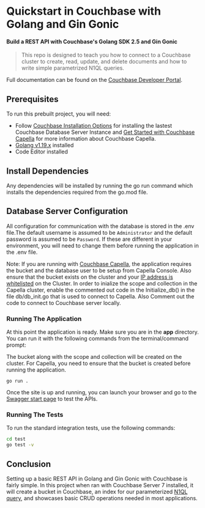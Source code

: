 # Quickstart in Couchbase with Golang  and Gin Gonic

#### Build a REST API with Couchbase's Golang SDK 2.5 and Gin Gonic

> This repo is designed to teach you how to connect to a Couchbase cluster to create, read, update, and delete documents and how to write simple parametrized N1QL queries.


Full documentation can be found on the [Couchbase Developer Portal]().

## Prerequisites

To run this prebuilt project, you will need:

- Follow [Couchbase Installation Options](https://developer.couchbase.com/tutorial-couchbase-installation-options) for installing the lastest Couchbase Database Server Instance and [Get Started with Couchbase Capella](https://docs.couchbase.com/cloud/get-started/get-started.html) for more information about Couchbase Capella.
- [Golang v1.19.x](https://go.dev/dl/) installed
- Code Editor installed

## Install Dependencies

Any dependencies will be installed by running the go run command which installs the dependencies required from the go.mod file.

## Database Server Configuration

All configuration for communication with the database is stored in the .env file.The default username is assumed to be `Administrator` and the default password is assumed to be `Password`. If these are different in your environment, you will need to change them before running the application in the .env file.

Note: If you are running with [Couchbase Capella](https://cloud.couchbase.com/), the application requires the bucket and the database user to be setup from Capella Console. Also ensure that the bucket exists on the cluster and your [IP address is whitelisted](https://docs.couchbase.com/cloud/get-started/cluster-and-data.html#allowed) on the Cluster. In order to inialize the scope and collection in the Capella cluster, enable the commented out code in the Initialize_db() in the file db/db_init.go that is used to connect to Capella. Also Comment out the code to connect to Couchbase server locally.

### Running The Application

At this point the application is ready. Make sure you are in the **app** directory. You can run it with the following commands from the terminal/command prompt:

The bucket along with the scope and collection will be created on the cluster. For Capella, you need to ensure that the bucket is created before running the application.
```shell
go run .
```

Once the site is up and running, you can launch your browser and go to the [Swagger start page](http://127.0.0.1:8080/docs/index.html) to test the APIs.

### Running The Tests

To run the standard integration tests, use the following commands:

```bash
cd test
go test -v
```

## Conclusion

Setting up a basic REST API in Golang and Gin Gonic with Couchbase is fairly simple. In this project when ran with Couchbase Server 7 installed, it will create a bucket in Couchbase, an index for our parameterized [N1QL query](https://docs.couchbase.com/go-sdk/current/howtos/n1ql-queries-with-sdk.html), and showcases basic CRUD operations needed in most applications.